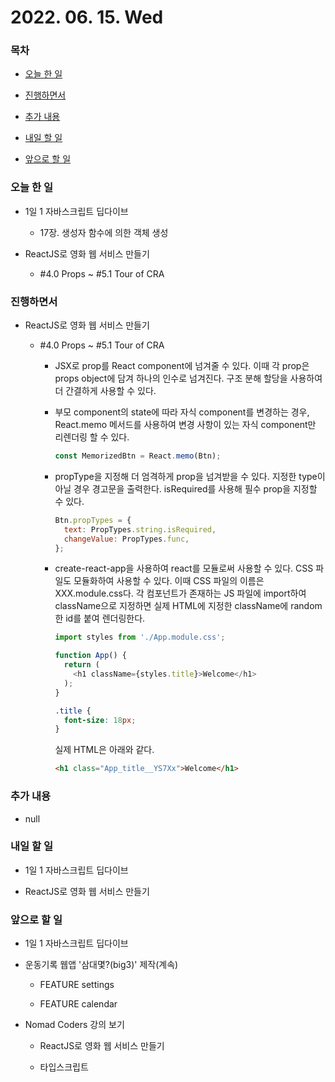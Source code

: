 # 2022. 06. 15. Wed

### 목차

- [오늘 한 일](#오늘-한-일)

- [진행하면서](#진행하면서)

- [추가 내용](#추가-내용)

- [내일 할 일](#내일-할-일)

- [앞으로 할 일](#앞으로-할-일)

### 오늘 한 일

- 1일 1 자바스크립트 딥다이브

  - 17장. 생성자 함수에 의한 객체 생성

- ReactJS로 영화 웹 서비스 만들기

  - #4.0 Props ~ #5.1 Tour of CRA

### 진행하면서

- ReactJS로 영화 웹 서비스 만들기

  - #4.0 Props ~ #5.1 Tour of CRA

    - JSX로 prop를 React component에 넘겨줄 수 있다. 이때 각 prop은 props object에 담겨 하나의 인수로 넘겨진다. 구조 분해 할당을 사용하여 더 간결하게 사용할 수 있다.

    - 부모 component의 state에 따라 자식 component를 변경하는 경우, React.memo 메서드를 사용하여 변경 사항이 있는 자식 component만 리렌더링 할 수 있다.

      ```JavaScript
      const MemorizedBtn = React.memo(Btn);
      ```

    - propType을 지정해 더 엄격하게 prop을 넘겨받을 수 있다. 지정한 type이 아닐 경우 경고문을 출력한다. isRequired를 사용해 필수 prop을 지정할 수 있다.

      ```JavaScript
      Btn.propTypes = {
        text: PropTypes.string.isRequired,
        changeValue: PropTypes.func,
      };
      ```

    - create-react-app을 사용하여 react를 모듈로써 사용할 수 있다. CSS 파일도 모듈화하여 사용할 수 있다. 이때 CSS 파일의 이름은 XXX.module.css다. 각 컴포넌트가 존재하는 JS 파일에 import하여 className으로 지정하면 실제 HTML에 지정한 className에 random한 id를 붙여 렌더링한다.

      ```JavaScript
      import styles from './App.module.css';

      function App() {
        return (
          <h1 className={styles.title}>Welcome</h1>
        );
      }
      ```

      ```CSS
      .title {
        font-size: 18px;
      }
      ```

      실제 HTML은 아래와 같다.

      ```HTML
      <h1 class="App_title__YS7Xx">Welcome</h1>
      ```

### 추가 내용

- null

### 내일 할 일

- 1일 1 자바스크립트 딥다이브

- ReactJS로 영화 웹 서비스 만들기

### 앞으로 할 일

- 1일 1 자바스크립트 딥다이브

- 운동기록 웹앱 '삼대몇?(big3)' 제작(계속)

  - FEATURE settings

  - FEATURE calendar

- Nomad Coders 강의 보기

  - ReactJS로 영화 웹 서비스 만들기

  - 타입스크립트

<br><br>
